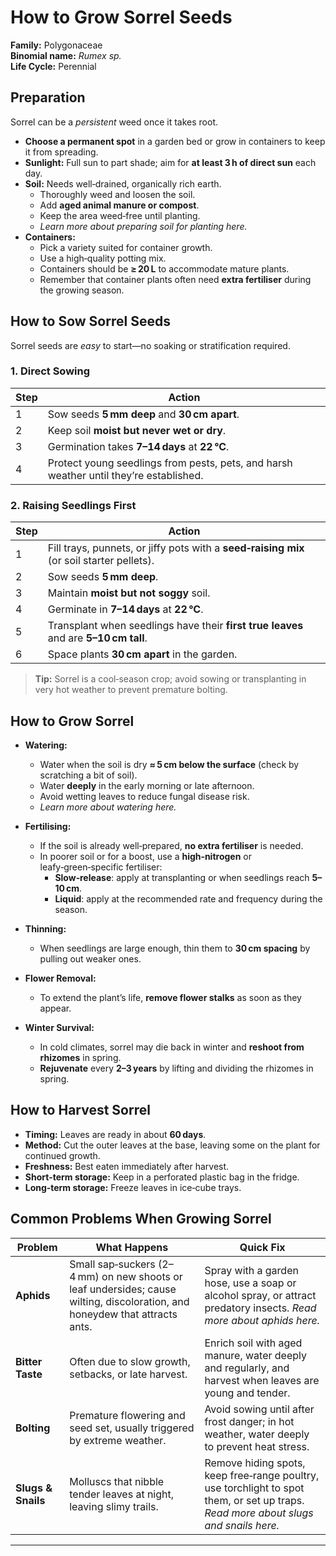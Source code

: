 # How to Grow Sorrel Seeds

**Family:** Polygonaceae  
**Binomial name:** _Rumex sp._  
**Life Cycle:** Perennial  

## Preparation

Sorrel can be a *persistent* weed once it takes root.  
- **Choose a permanent spot** in a garden bed or grow in containers to keep it from spreading.  
- **Sunlight:** Full sun to part shade; aim for **at least 3 h of direct sun** each day.  
- **Soil:** Needs well‑drained, organically rich earth.  
  - Thoroughly weed and loosen the soil.  
  - Add **aged animal manure or compost**.  
  - Keep the area weed‑free until planting.  
  - *Learn more about preparing soil for planting here.*  
- **Containers:**  
  - Pick a variety suited for container growth.  
  - Use a high‑quality potting mix.  
  - Containers should be **≥ 20 L** to accommodate mature plants.  
  - Remember that container plants often need **extra fertiliser** during the growing season.

## How to Sow Sorrel Seeds

Sorrel seeds are *easy* to start—no soaking or stratification required.

### 1. Direct Sowing

| Step | Action |
|------|--------|
| 1 | Sow seeds **5 mm deep** and **30 cm apart**. |
| 2 | Keep soil **moist but never wet or dry**. |
| 3 | Germination takes **7–14 days** at **22 °C**. |
| 4 | Protect young seedlings from pests, pets, and harsh weather until they’re established. |

### 2. Raising Seedlings First

| Step | Action |
|------|--------|
| 1 | Fill trays, punnets, or jiffy pots with a **seed‑raising mix** (or soil starter pellets). |
| 2 | Sow seeds **5 mm deep**. |
| 3 | Maintain **moist but not soggy** soil. |
| 4 | Germinate in **7–14 days** at **22 °C**. |
| 5 | Transplant when seedlings have their **first true leaves** and are **5–10 cm tall**. |
| 6 | Space plants **30 cm apart** in the garden. |

> **Tip:** Sorrel is a cool‑season crop; avoid sowing or transplanting in very hot weather to prevent premature bolting.

## How to Grow Sorrel

- **Watering:**  
  - Water when the soil is dry **≈ 5 cm below the surface** (check by scratching a bit of soil).  
  - Water **deeply** in the early morning or late afternoon.  
  - Avoid wetting leaves to reduce fungal disease risk.  
  - *Learn more about watering here.*  

- **Fertilising:**  
  - If the soil is already well‑prepared, **no extra fertiliser** is needed.  
  - In poorer soil or for a boost, use a **high‑nitrogen** or leafy‑green‑specific fertiliser:  
    - **Slow‑release**: apply at transplanting or when seedlings reach **5–10 cm**.  
    - **Liquid**: apply at the recommended rate and frequency during the season.  

- **Thinning:**  
  - When seedlings are large enough, thin them to **30 cm spacing** by pulling out weaker ones.  

- **Flower Removal:**  
  - To extend the plant’s life, **remove flower stalks** as soon as they appear.  

- **Winter Survival:**  
  - In cold climates, sorrel may die back in winter and **reshoot from rhizomes** in spring.  
  - **Rejuvenate** every **2–3 years** by lifting and dividing the rhizomes in spring.

## How to Harvest Sorrel

- **Timing:** Leaves are ready in about **60 days**.  
- **Method:** Cut the outer leaves at the base, leaving some on the plant for continued growth.  
- **Freshness:** Best eaten immediately after harvest.  
- **Short‑term storage:** Keep in a perforated plastic bag in the fridge.  
- **Long‑term storage:** Freeze leaves in ice‑cube trays.

## Common Problems When Growing Sorrel

| Problem | What Happens | Quick Fix |
|---------|--------------|-----------|
| **Aphids** | Small sap‑suckers (2–4 mm) on new shoots or leaf undersides; cause wilting, discoloration, and honeydew that attracts ants. | Spray with a garden hose, use a soap or alcohol spray, or attract predatory insects. *Read more about aphids here.* |
| **Bitter Taste** | Often due to slow growth, setbacks, or late harvest. | Enrich soil with aged manure, water deeply and regularly, and harvest when leaves are young and tender. |
| **Bolting** | Premature flowering and seed set, usually triggered by extreme weather. | Avoid sowing until after frost danger; in hot weather, water deeply to prevent heat stress. |
| **Slugs & Snails** | Molluscs that nibble tender leaves at night, leaving slimy trails. | Remove hiding spots, keep free‑range poultry, use torchlight to spot them, or set up traps. *Read more about slugs and snails here.* |

---